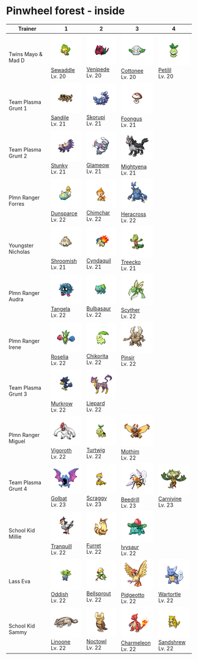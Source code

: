 # Pinwheel forest - inside

| Trainer             | 1                                                                                  | 2                                                                                    | 3                                                                                    | 4                                                                                  |
| ------------------- | ---------------------------------------------------------------------------------- | ------------------------------------------------------------------------------------ | ------------------------------------------------------------------------------------ | ---------------------------------------------------------------------------------- |
| Twins Mayo & Mad D  | ![sewaddle](../../img/pokemon/540.png) <br/>[Sewaddle](/pokemon/540) <br/>Lv. 20   | ![venipede](../../img/pokemon/543.png) <br/>[Venipede](/pokemon/543) <br/>Lv. 20     | ![cottonee](../../img/pokemon/546.png) <br/>[Cottonee](/pokemon/546) <br/>Lv. 20     | ![petilil](../../img/pokemon/548.png) <br/>[Petilil](/pokemon/548) <br/>Lv. 20     |
| Team Plasma Grunt 1 | ![sandile](../../img/pokemon/551.png) <br/>[Sandile](/pokemon/551) <br/>Lv. 21     | ![skorupi](../../img/pokemon/451.png) <br/>[Skorupi](/pokemon/451) <br/>Lv. 21       | ![foongus](../../img/pokemon/590.png) <br/>[Foongus](/pokemon/590) <br/>Lv. 21       |
| Team Plasma Grunt 2 | ![stunky](../../img/pokemon/434.png) <br/>[Stunky](/pokemon/434) <br/>Lv. 21       | ![glameow](../../img/pokemon/431.png) <br/>[Glameow](/pokemon/431) <br/>Lv. 21       | ![mightyena](../../img/pokemon/262.png) <br/>[Mightyena](/pokemon/262) <br/>Lv. 21   |
| Plmn Ranger Forres  | ![dunsparce](../../img/pokemon/206.png) <br/>[Dunsparce](/pokemon/206) <br/>Lv. 22 | ![chimchar](../../img/pokemon/390.png) <br/>[Chimchar](/pokemon/390) <br/>Lv. 22     | ![heracross](../../img/pokemon/214.png) <br/>[Heracross](/pokemon/214) <br/>Lv. 22   |
| Youngster Nicholas  | ![shroomish](../../img/pokemon/285.png) <br/>[Shroomish](/pokemon/285) <br/>Lv. 21 | ![cyndaquil](../../img/pokemon/155.png) <br/>[Cyndaquil](/pokemon/155) <br/>Lv. 21   | ![treecko](../../img/pokemon/252.png) <br/>[Treecko](/pokemon/252) <br/>Lv. 21       |
| Plmn Ranger Audra   | ![tangela](../../img/pokemon/114.png) <br/>[Tangela](/pokemon/114) <br/>Lv. 22     | ![bulbasaur](../../img/pokemon/001.png) <br/>[Bulbasaur](/pokemon/001) <br/>Lv. 22   | ![scyther](../../img/pokemon/123.png) <br/>[Scyther](/pokemon/123) <br/>Lv. 22       |
| Plmn Ranger Irene   | ![roselia](../../img/pokemon/315.png) <br/>[Roselia](/pokemon/315) <br/>Lv. 22     | ![chikorita](../../img/pokemon/152.png) <br/>[Chikorita](/pokemon/152) <br/>Lv. 22   | ![pinsir](../../img/pokemon/127.png) <br/>[Pinsir](/pokemon/127) <br/>Lv. 22         |
| Team Plasma Grunt 3 | ![murkrow](../../img/pokemon/198.png) <br/>[Murkrow](/pokemon/198) <br/>Lv. 22     | ![liepard](../../img/pokemon/510.png) <br/>[Liepard](/pokemon/510) <br/>Lv. 22       |
| Plmn Ranger Miguel  | ![vigoroth](../../img/pokemon/288.png) <br/>[Vigoroth](/pokemon/288) <br/>Lv. 22   | ![turtwig](../../img/pokemon/387.png) <br/>[Turtwig](/pokemon/387) <br/>Lv. 22       | ![mothim](../../img/pokemon/414.png) <br/>[Mothim](/pokemon/414) <br/>Lv. 22         |
| Team Plasma Grunt 4 | ![golbat](../../img/pokemon/042.png) <br/>[Golbat](/pokemon/042) <br/>Lv. 23       | ![scraggy](../../img/pokemon/559.png) <br/>[Scraggy](/pokemon/559) <br/>Lv. 23       | ![beedrill](../../img/pokemon/015.png) <br/>[Beedrill](/pokemon/015) <br/>Lv. 23     | ![carnivine](../../img/pokemon/455.png) <br/>[Carnivine](/pokemon/455) <br/>Lv. 23 |
| School Kid Millie   | ![tranquill](../../img/pokemon/520.png) <br/>[Tranquill](/pokemon/520) <br/>Lv. 22 | ![furret](../../img/pokemon/162.png) <br/>[Furret](/pokemon/162) <br/>Lv. 22         | ![ivysaur](../../img/pokemon/002.png) <br/>[Ivysaur](/pokemon/002) <br/>Lv. 22       |
| Lass Eva            | ![oddish](../../img/pokemon/043.png) <br/>[Oddish](/pokemon/043) <br/>Lv. 22       | ![bellsprout](../../img/pokemon/069.png) <br/>[Bellsprout](/pokemon/069) <br/>Lv. 22 | ![pidgeotto](../../img/pokemon/017.png) <br/>[Pidgeotto](/pokemon/017) <br/>Lv. 22   | ![wartortle](../../img/pokemon/008.png) <br/>[Wartortle](/pokemon/008) <br/>Lv. 22 |
| School Kid Sammy    | ![linoone](../../img/pokemon/264.png) <br/>[Linoone](/pokemon/264) <br/>Lv. 22     | ![noctowl](../../img/pokemon/164.png) <br/>[Noctowl](/pokemon/164) <br/>Lv. 22       | ![charmeleon](../../img/pokemon/005.png) <br/>[Charmeleon](/pokemon/005) <br/>Lv. 22 | ![sandshrew](../../img/pokemon/027.png) <br/>[Sandshrew](/pokemon/027) <br/>Lv. 22 |